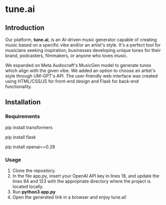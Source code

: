 # tune.ai

## Introduction

Our platform, **tune.ai**, is an AI-driven music generator capable of creating music based on a specific vibe and/or an artist's style. It's a perfect tool for musicians seeking inspiration, businesses developing unique tones for their brand, podcasters, filmmakers, or anyone who loves music.

We expanded on Meta Audiocraft's MusicGen model to generate tunes which align with the given vibe. We added an option to choose an artist's style through UM-GPT's API. The user-friendly web interface was created using HTML/CSS/JS for front-end design and Flask for back-end functionality.

## Installation

### Requirements
pip install transformers

pip install flask

pip install openai==0.28

### Usage

1. Clone the repository.
2. In the file app.py, insert your OpenAI API key in lines 18, and update the lines 94 and 123 with the appropriate directory where the project is located locally.
3. Run **python3 app.py**
4. Open the generated link in a browser and enjoy tune.ai!
